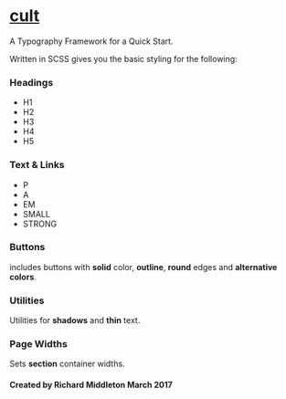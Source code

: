 # [cult](https://richardmiddleton.me/Cult)

A Typography Framework for a Quick Start.



Written in SCSS gives you the basic styling for the following:

### Headings

- H1
- H2
- H3
- H4
- H5

### Text & Links

- P
- A
- EM
- SMALL
- STRONG

### Buttons

includes buttons with **solid** color, **outline**, **round** edges and **alternative colors**.

### Utilities

Utilities for **shadows** and **thin** text.

### Page Widths

Sets **section** container widths.


#### Created by Richard Middleton March 2017
